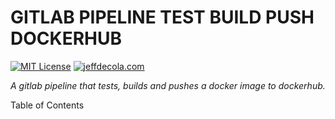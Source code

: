 # GITLAB PIPELINE TEST BUILD PUSH DOCKERHUB

[![MIT License](https://img.shields.io/:license-mit-blue.svg)](https://jeffdecola.mit-license.org)
[![jeffdecola.com](https://img.shields.io/badge/website-jeffdecola.com-blue)](https://jeffdecola.com)

  _A gitlab pipeline that tests, builds and pushes a docker image to dockerhub._

Table of Contents
